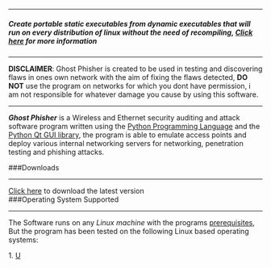 <hr>
<h5>Create portable static executables from dynamic executables that will run on every distribution of linux without the need of recompiling, <a target="_blank" href="http://www.elfex-pro.com">Click here</a> for more information</h5>
<hr>

<b>DISCLAIMER</b>: Ghost Phisher is created to be used in testing and discovering flaws in ones own network with the aim of fixing the flaws detected, <b>DO NOT</b> use the program on networks for which you dont have permission, i am not responsible for whatever damage you cause by using this software.
<hr/> 

<i><b>Ghost Phisher</b></i> is a Wireless and Ethernet security auditing and attack software program written using the <a href="http://www.python.org/">Python Programming Language</a> and the <a href="http://www.riverbankcomputing.co.uk/software/pyqt/intro">Python Qt GUI library</a>, the program is able to emulate access points and deploy various internal networking servers for networking, penetration testing and phishing attacks.

###Downloads
<hr/>
<a href="https://github.com/savio-code/downloads/raw/master/Ghost-Phisher_1.6_all.deb">Click here</a> to download the latest version

<br>
###Operating System Supported
<hr/>
The Software runs on any <i>Linux machine</i> with the programs <a href="#prerequisites">prerequisites</a>, But the program has been tested on the following Linux based operating systems:
<p>1. <a href="http://www.ubuntu.com/">U
